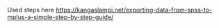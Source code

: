 
Used steps here 
https://kangaslampi.net/exporting-data-from-spss-to-mplus-a-simple-step-by-step-guide/